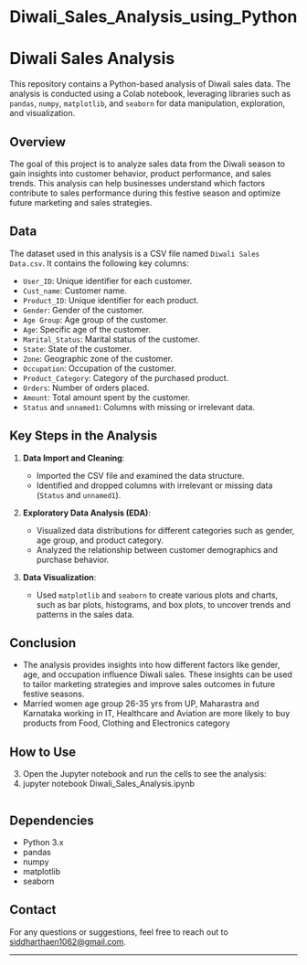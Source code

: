 # Diwali_Sales_Analysis_using_Python

# Diwali Sales Analysis

This repository contains a Python-based analysis of Diwali sales data. The analysis is conducted using a Colab notebook, leveraging libraries such as `pandas`, `numpy`, `matplotlib`, and `seaborn` for data manipulation, exploration, and visualization.

## Overview

The goal of this project is to analyze sales data from the Diwali season to gain insights into customer behavior, product performance, and sales trends. This analysis can help businesses understand which factors contribute to sales performance during this festive season and optimize future marketing and sales strategies.

## Data

The dataset used in this analysis is a CSV file named `Diwali Sales Data.csv`. It contains the following key columns:
- `User_ID`: Unique identifier for each customer.
- `Cust_name`: Customer name.
- `Product_ID`: Unique identifier for each product.
- `Gender`: Gender of the customer.
- `Age Group`: Age group of the customer.
- `Age`: Specific age of the customer.
- `Marital_Status`: Marital status of the customer.
- `State`: State of the customer.
- `Zone`: Geographic zone of the customer.
- `Occupation`: Occupation of the customer.
- `Product_Category`: Category of the purchased product.
- `Orders`: Number of orders placed.
- `Amount`: Total amount spent by the customer.
- `Status` and `unnamed1`: Columns with missing or irrelevant data.

## Key Steps in the Analysis

1. **Data Import and Cleaning**:
   - Imported the CSV file and examined the data structure.
   - Identified and dropped columns with irrelevant or missing data (`Status` and `unnamed1`).

2. **Exploratory Data Analysis (EDA)**:
   - Visualized data distributions for different categories such as gender, age group, and product category.
   - Analyzed the relationship between customer demographics and purchase behavior.

3. **Data Visualization**:
   - Used `matplotlib` and `seaborn` to create various plots and charts, such as bar plots, histograms, and box plots, to uncover trends and patterns in the sales data.

## Conclusion

- The analysis provides insights into how different factors like gender, age, and occupation influence Diwali sales. These insights can be used to tailor marketing strategies and improve sales outcomes in future festive seasons.
- Married women age group 26-35 yrs from UP, Maharastra and Karnataka working in IT, Healthcare and Aviation are more likely to buy products from Food, Clothing and Electronics category

## How to Use

3. Open the Jupyter notebook and run the cells to see the analysis:
4. 
   jupyter notebook Diwali_Sales_Analysis.ipynb
   ```

## Dependencies

- Python 3.x
- pandas
- numpy
- matplotlib
- seaborn


## Contact

For any questions or suggestions, feel free to reach out to [siddharthaen1062@gmail.com](mailto:siddharthaen1062@gmail.com).

---
